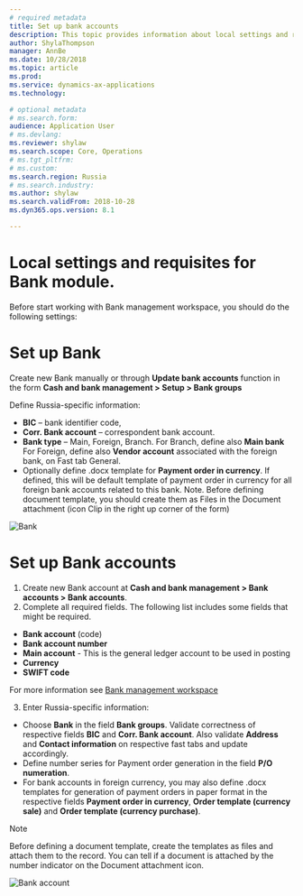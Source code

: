 ```yaml
---
# required metadata
title: Set up bank accounts 
description: This topic provides information about local settings and requisites for bank modules for Russia. 
author: ShylaThompson
manager: AnnBe
ms.date: 10/28/2018
ms.topic: article
ms.prod: 
ms.service: dynamics-ax-applications
ms.technology: 

# optional metadata
# ms.search.form:  
audience: Application User
# ms.devlang: 
ms.reviewer: shylaw
ms.search.scope: Core, Operations
# ms.tgt_pltfrm: 
# ms.custom: 
ms.search.region: Russia
# ms.search.industry: 
ms.author: shylaw
ms.search.validFrom: 2018-10-28
ms.dyn365.ops.version: 8.1

---
```


# Local settings and requisites for Bank module.

Before start working with Bank management workspace, you should do the following settings:


# Set up Bank

Create new Bank manually or through **Update bank accounts** function in the form **Cash and bank management > Setup > Bank
groups**

Define Russia-specific information:  

- **BIC** – bank identifier code, 
- **Corr. Bank account** – correspondent bank account.
- **Bank type** – Main, Foreign, Branch. 
  For Branch, define also **Main bank**
  For Foreign, define also **Vendor account** associated with the foreign bank, on Fast tab General.
- Optionally define .docx template for **Payment order in currency**. If defined, this will be default template of payment order in currency for all foreign bank accounts related to this bank.
Note.
Before defining document template, you should create them as Files in the Document attachment (icon Clip in the right up corner of the form)

![Bank](bank.jpg)
    

# Set up Bank accounts

1. Create new Bank account at **Cash and bank management > Bank accounts > Bank accounts**.
2. Complete all required fields. The following list includes some fields that might be required. 
  - **Bank account** (code)
  - **Bank account number**
  - **Main account** - This is the general ledger account to be used in posting
  - **Currency**
  - **SWIFT code** 

  For more information see [Bank management workspace](../cash-bank-management/bank-management-workspace.md)

3. Enter Russia-specific information: 
  - Choose **Bank** in the field **Bank groups**. Validate correctness of respective fields **BIC** and **Corr. Bank account**. Also validate **Address** and **Contact information** on respective fast tabs and update accordingly.
  - Define number series for Payment order generation in the field **P/O numeration**.
  - For bank accounts in foreign currency, you may also define .docx templates for generation of payment orders in paper format in the respective fields **Payment order in currency**, **Order template (currency sale)** and **Order template (currency purchase)**. 

> [!NOTE]
> Before defining a document template, create the templates as files and attach them to the record. You can tell if a document is attached by the number indicator on the Document attachment icon.

![Bank account](bank-account.jpg)



